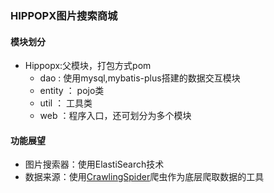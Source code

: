 ### HIPPOPX图片搜索商城

#### 模块划分

- Hippopx:父模块，打包方式pom
    - dao : 使用mysql,mybatis-plus搭建的数据交互模块
    - entity ： pojo类
    - util ： 工具类
    - web ：程序入口，还可划分为多个模块
  
#### 功能展望

- 图片搜索器：使用ElastiSearch技术
- 数据来源：使用[CrawlingSpider]("https://github.com/xyj1209/CrawlingSpider")爬虫作为底层爬取数据的工具
